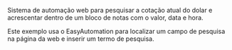 Sistema de automação web para pesquisar a cotação atual do dolar e acrescentar dentro de um bloco de notas com o valor, data e hora.

Este exemplo usa o EasyAutomation para localizar um campo de pesquisa na página da web e inserir um termo de pesquisa.
